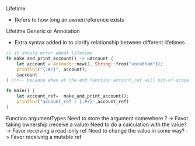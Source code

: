 Lifetime
- Refers to how long an owner/reference exists

Lifetime Generic or Annotation
- Extra syntax added in to clarify relationship between different lifetimes


```rust
// it should error about lifetime
fn make_and_print_account() -> &Account {
    let account = Account::new(1, String::from("voratham"));
    println!("{:#?}", account);
    &account 
} //<-- because when at the end function account_ref will out-of-scope

fn main() {
    let account_ref=  make_and_print_account();
    println!("account_ref : {:#?}",account_ref)
}

```

 Function argumentTypes
Need to store the argument somewhere ? -> Favor taking ownership (receive a value)
Need to do a calculation with the value? -> Favor receiving a read-only ref
Need to change the value in some way? -> Favor receiving a mutable ref


